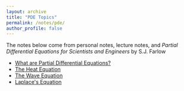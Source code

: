```yaml
---
layout: archive
title: "PDE Topics"
permalink: /notes/pde/
author_profile: false
---
```

The notes below come from personal notes, lecture notes, and *Partial Differential Equations for Scientists and Engineers* by S.J. Farlow
- [What are Partial Differential Equations?](intro2pde.md)
- [The Heat Equation](heatequation.md)
- [The Wave Equation](waveequation.md)
- [Laplace's Equation](laplaceequation.md)
 
